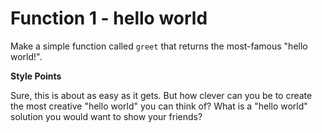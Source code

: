# Function 1 - hello world

Make a simple function called `greet` that returns the most-famous "hello world!".

**Style Points**

Sure, this is about as easy as it gets. But how clever can you be to create the most creative "hello world" you can think of? What is a "hello world" solution you would want to show your friends?

